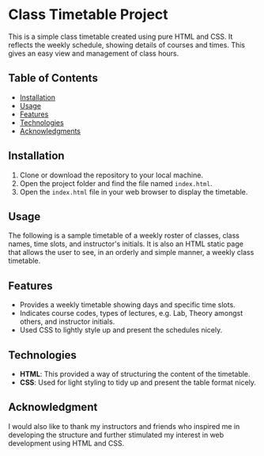 # Class Timetable Project

This is a simple class timetable created using pure HTML and CSS. It reflects the weekly schedule, showing details of courses and times. This gives an easy view and management of class hours.

## Table of Contents
- [Installation](#installation)
- [Usage](#usage)
- [Features](#features)
- [Technologies](#technologies)
- [Acknowledgments](#acknowledgments)

## Installation
1. Clone or download the repository to your local machine.
2. Open the project folder and find the file named `index.html`.
3. Open the `index.html` file in your web browser to display the timetable.

## Usage
The following is a sample timetable of a weekly roster of classes, class names, time slots, and instructor's initials. It is also an HTML static page that allows the user to see, in an orderly and simple manner, a weekly class timetable.

## Features
- Provides a weekly timetable showing days and specific time slots.
- Indicates course codes, types of lectures, e.g. Lab, Theory amongst others, and instructor initials.
- Used CSS to lightly style up and present the schedules nicely.

## Technologies
- **HTML**: This provided a way of structuring the content of the timetable.
- **CSS**: Used for light styling to tidy up and present the table format nicely.

## Acknowledgment
I would also like to thank my instructors and friends who inspired me in developing the structure and further stimulated my interest in web development using HTML and CSS.


